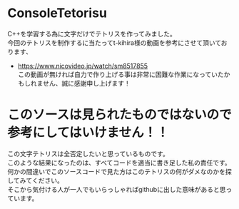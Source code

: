 # ConsoleTetorisu
C++を学習する為に文字だけでテトリスを作ってみました。<br>
今回のテトリスを制作するに当たってt-kihira様の動画を参考にさせて頂いております、<br>
* https://www.nicovideo.jp/watch/sm8517855<br>
この動画が無ければ自力で作り上げる事は非常に困難な作業になっていたかもしれません、誠に感謝申し上げます！<br>

# このソースは見られたものではないので参考にしてはいけません！！<br>
この文字テトリスは全否定したいと思っているものです。<br>
このような結果になったのは、すべてコードを適当に書き足した私の責任です。<br>
何かの間違いでこのソースコードで見た方はこのテトリスの何がダメなのかを探してみてください。<br>
そこから気付ける人が一人でもいらっしゃればgithubに出した意味があると思っています。<br>
